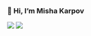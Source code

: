 ### 👋 Hi, I’m Misha Karpov

[![](https://img.shields.io/badge/-@mishakrpv-%23181717?style=flat-square&logo=github)](https://github.com/mishakrpv)
[![](https://img.shields.io/badge/-@mishakrpv-2CA5E0?style=flat-squeare&logo=telegram&logoColor=white)](https://t.me/mishakrpv)
